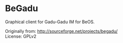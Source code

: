 BeGadu
======

Graphical client for Gadu-Gadu IM for BeOS.

Originally from: http://sourceforge.net/projects/begadu/  
License: GPLv2
